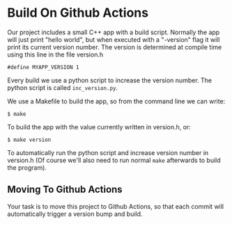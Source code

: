 # Build On Github Actions

Our project includes a small C++ app with a build script.
Normally the app will just print "hello world", but when executed with a "-version" flag it will print its current version number.
The version is determined at compile time using this line in the file version.h

```
#define MYAPP_VERSION 1
```

Every build we use a python script to increase the version number. The python script is called `inc_version.py`.

We use a Makefile to build the app, so from the command line we can write:

```
$ make
```

To build the app with the value currently written in version.h, or:

```
$ make version
```

To automatically run the python script and increase version number in version.h
(Of course we'll also need to run normal `make` afterwards to build the program).

## Moving To Github Actions
Your task is to move this project to Github Actions, so that each commit will automatically trigger a version bump and build.

